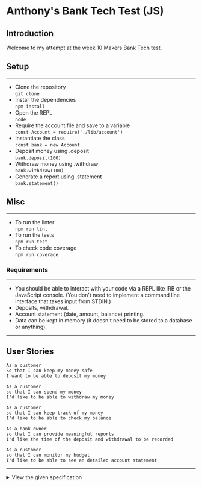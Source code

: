 # Anthony's Bank Tech Test (JS)

## Introduction

Welcome to my attempt at the week 10 Makers Bank Tech test.

## Setup
-----

* Clone the repository  
`git clone `
* Install the dependencies  
`npm install`
* Open the REPL  
`node`
* Require the account file and save to a variable  
`const Account = require('./lib/account')`
* Instantiate the class  
`const bank = new Account`
* Deposit money using .deposit  
`bank.deposit(100)`
* Withdraw money using .withdraw  
`bank.withdraw(100)`
* Generate a report using .statement  
`bank.statement()`
## Misc
-----

* To run the linter  
`npm run lint`
* To run the tests  
`npm run test`
* To check code coverage  
`npm run coverage`

### Requirements
-----

* You should be able to interact with your code via a REPL like IRB or the JavaScript console.  (You don't need to implement a command line interface that takes input from STDIN.)  
* Deposits, withdrawal.  
* Account statement (date, amount, balance) printing.  
* Data can be kept in memory (it doesn't need to be stored to a database or anything).  

-----

## User Stories
```
As a customer  
So that I can keep my money safe  
I want to be able to deposit my money  
```
```
As a customer  
so that I can spend my money   
I'd like to be able to withdraw my money  
```
```
As a customer  
so that I can keep track of my money  
I'd like to be able to check my balance  
```
```
As a bank owner
so that I can provide meaningful reports
I'd like the time of the deposit and withdrawal to be recorded
```
```
As a customer
so that I can monitor my budget
I'd like to be able to see an detailed account statement
```
-----

<details> 
  <summary>View the given specification</summary> 
  
# Bank tech test

Today, you'll practice doing a tech test.

For most tech tests, you'll essentially have unlimited time.  This practice session is about producing the best code you can when there is a minimal time pressure.

You'll get to practice your OO design and TDD skills.

You'll work alone, and you'll also review your own code so you can practice reflecting on and improving your own work.

## Specification

### Requirements

* You should be able to interact with your code via a REPL like IRB or the JavaScript console.  (You don't need to implement a command line interface that takes input from STDIN.)
* Deposits, withdrawal.
* Account statement (date, amount, balance) printing.
* Data can be kept in memory (it doesn't need to be stored to a database or anything).

### Acceptance criteria

**Given** a client makes a deposit of 1000 on 10-01-2023  
**And** a deposit of 2000 on 13-01-2023  
**And** a withdrawal of 500 on 14-01-2023  
**When** she prints her bank statement  
**Then** she would see

```
date || credit || debit || balance
14/01/2023 || || 500.00 || 2500.00
13/01/2023 || 2000.00 || || 3000.00
10/01/2023 || 1000.00 || || 1000.00
```

## Self-assessment

Once you have completed the challenge and feel happy with your solution, here's a form to help you reflect on the quality of your code: https://docs.google.com/forms/d/1Q-NnqVObbGLDHxlvbUfeAC7yBCf3eCjTmz6GOqC9Aeo/edit
</details>